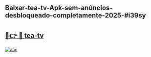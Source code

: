 ## Baixar-tea-tv-Apk-sem-anúncios-desbloqueado-completamente-2025-#i39sy

# <h2><a href="https://ainizakaria.my?title=tea-tv&ref=22M">🔗👉 🔴 tea-tv</a></h2>

[![acn](https://github.com/user-attachments/assets/0f9c940e-d8b0-45ae-aac7-cd30a18b3e1c)](https://ainizakaria.my?title=tea-tv&ref=22M)

